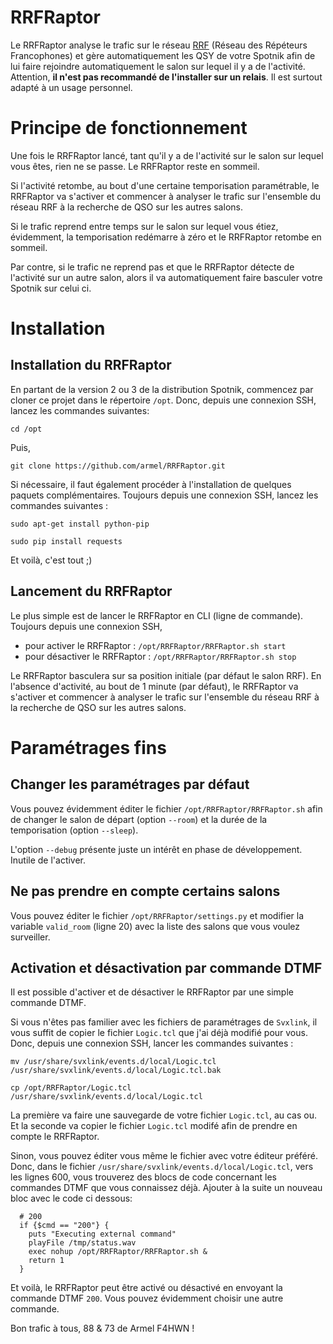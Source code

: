 # RRFRaptor
Le RRFRaptor analyse le trafic sur le réseau [RRF](https://f5nlg.wordpress.com/2015/12/28/nouveau-reseau-french-repeater-network/) (Réseau des Répéteurs Francophones) et gère automatiquement les QSY de votre Spotnik afin de lui faire rejoindre automatiquement le salon sur lequel il y a de l'activité.  Attention, __il n'est pas recommandé de l'installer sur un relais__. Il est surtout adapté à un usage personnel. 

# Principe de fonctionnement
Une fois le RRFRaptor lancé, tant qu'il y a de l'activité sur le salon sur lequel vous êtes, rien ne se passe. Le RRFRaptor reste en sommeil.

Si l'activité retombe, au bout d'une certaine temporisation paramétrable, le RRFRaptor va s'activer et commencer à analyser le trafic sur l'ensemble du réseau RRF à la recherche de QSO sur les autres salons.

Si le trafic reprend entre temps sur le salon sur lequel vous étiez, évidemment, la temporisation redémarre à zéro et le RRFRaptor retombe en sommeil.

Par contre, si le trafic ne reprend pas et que le RRFRaptor détecte de l'activité sur un autre salon, alors il va automatiquement faire basculer votre Spotnik sur celui ci.

# Installation

## Installation du RRFRaptor

En partant de la version 2 ou 3 de la distribution Spotnik, commencez par cloner ce projet dans le répertoire `/opt`. Donc, depuis une connexion SSH, lancez les commandes suivantes:

`cd /opt`

Puis, 

`git clone https://github.com/armel/RRFRaptor.git`

Si nécessaire, il faut également procéder à l'installation de quelques paquets complémentaires. Toujours depuis une connexion SSH, lancez les commandes suivantes :

`sudo apt-get install python-pip`

`sudo pip install requests`

Et voilà, c'est tout ;)

## Lancement du RRFRaptor

Le plus simple est de lancer le RRFRaptor en CLI (ligne de commande). Toujours depuis une connexion SSH, 

- pour activer le RRFRaptor : `/opt/RRFRaptor/RRFRaptor.sh start`
- pour désactiver le RRFRaptor : `/opt/RRFRaptor/RRFRaptor.sh stop`

Le RRFRaptor basculera sur sa position initiale (par défaut le salon RRF). En l'absence d'activité, au bout de 1 minute (par défaut), le RRFRaptor va s'activer et commencer à analyser le trafic sur l'ensemble du réseau RRF à la recherche de QSO sur les autres salons.

# Paramétrages fins

## Changer les paramétrages par défaut

Vous pouvez évidemment éditer le fichier `/opt/RRFRaptor/RRFRaptor.sh` afin de changer le salon de départ (option `--room`) et la durée de la temporisation (option `--sleep`). 

L'option `--debug` présente juste un intérêt en phase de développement. Inutile de l'activer. 

## Ne pas prendre en compte certains salons

Vous pouvez éditer le fichier `/opt/RRFRaptor/settings.py` et modifier la variable `valid_room` (ligne 20) avec la liste des salons que vous voulez surveiller.


## Activation et désactivation par commande DTMF

Il est possible d'activer et de désactiver le RRFRaptor par une simple commande DTMF.

Si vous n'êtes pas familier avec les fichiers de paramétrages de `Svxlink`, il vous suffit de copier le fichier `Logic.tcl` que j'ai déjà modifié pour vous. Donc, depuis une connexion SSH, lancer les commandes suivantes :

`mv /usr/share/svxlink/events.d/local/Logic.tcl /usr/share/svxlink/events.d/local/Logic.tcl.bak`


`cp /opt/RRFRaptor/Logic.tcl /usr/share/svxlink/events.d/local/Logic.tcl`

La première va faire une sauvegarde de votre fichier `Logic.tcl`, au cas ou. Et la seconde va copier le fichier `Logic.tcl` modifé afin de prendre en compte le RRFRaptor. 

Sinon, vous pouvez éditer vous même le fichier avec votre éditeur préféré. Donc, dans le fichier `/usr/share/svxlink/events.d/local/Logic.tcl`, vers les lignes 600, vous trouverez des blocs de code concernant les commandes DTMF que vous connaissez déjà. Ajouter à la suite un nouveau bloc avec le code ci dessous:

```
  # 200
  if {$cmd == "200"} {
    puts "Executing external command"
    playFile /tmp/status.wav
    exec nohup /opt/RRFRaptor/RRFRaptor.sh &
    return 1
  }
```

Et voilà, le RRFRaptor peut être activé ou désactivé en envoyant la commande DTMF `200`. Vous pouvez évidemment choisir une autre commande.

Bon trafic à tous, 88 & 73 de Armel F4HWN !